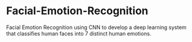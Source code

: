 # Facial-Emotion-Recognition
Facial Emotion Recognition using CNN to develop a deep learning system that classifies human faces into 7 distinct human emotions.
